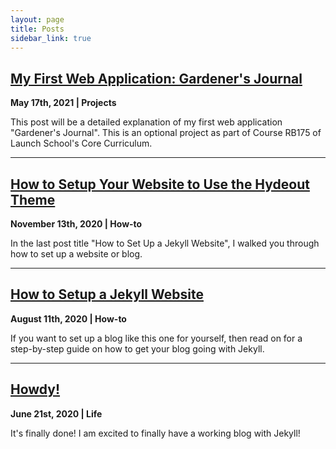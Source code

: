 ```yaml
---
layout: page
title: Posts
sidebar_link: true
---
```


## [My First Web Application: Gardener's Journal](https://www.feliciabacon.com/garderners-journal)
**May 17th, 2021 | Projects**

This post will be a detailed explanation of my first web application "Gardener's Journal". This is an optional project as part of Course RB175 of Launch School's Core Curriculum.

---


## [How to Setup Your Website to Use the Hydeout Theme](https://www.feliciabacon.com/setup-hydeout-theme)
**November 13th, 2020 | How-to**

In the last post title "How to Set Up a Jekyll Website", I walked you through how to set up a website or blog.  

---

## [How to Setup a Jekyll Website](https://www.feliciabacon.com/setup-jekyll-blog)
**August 11th, 2020 | How-to**

If you want to set up a blog like this one for yourself, then read on for a step-by-step guide on how to get your blog going with Jekyll. 

---

## [Howdy!](https://www.feliciabacon.com/my-first-post)
**June 21st, 2020 | Life**

It's finally done! I am excited to finally have a working blog with Jekyll! 
